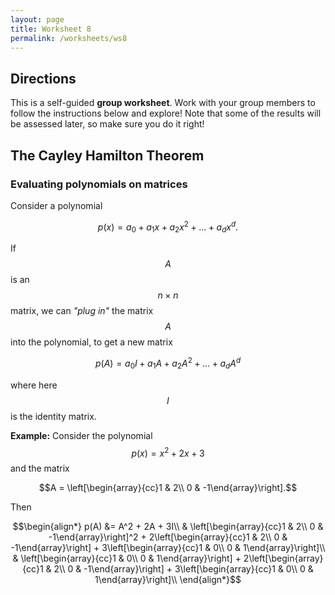 ```yaml
---
layout: page
title: Worksheet 8
permalink: /worksheets/ws8
---
```


## Directions

This is a self-guided **group worksheet**.  Work with your group members to follow the instructions below and explore!  Note that some of the results will be assessed later, so make sure you do it right!

## The Cayley Hamilton Theorem

### Evaluating polynomials on matrices

Consider a polynomial

$$p(x) = a_0 + a_1x + a_2x^2 + \dots + a_dx^d.$$

If $$A$$ is an $$n\times n$$ matrix, we can *"plug in"* the matrix $$A$$ into the polynomial, to get a new matrix

$$p(A) = a_0I + a_1A + a_2A^2 + \dots + a_dA^d$$

where here $$I$$ is the identity matrix.

**Example:**
Consider the polynomial $$p(x) = x^2 + 2x + 3$$ and the matrix

$$A = \left[\begin{array}{cc}1 & 2\\ 0 & -1\end{array}\right].$$

Then

$$\begin{align*}
p(A) &= A^2 + 2A + 3I\\
     & \left[\begin{array}{cc}1 & 2\\ 0 & -1\end{array}\right]^2 + 2\left[\begin{array}{cc}1 & 2\\ 0 & -1\end{array}\right] + 3\left[\begin{array}{cc}1 & 0\\ 0 & 1\end{array}\right]\\
     & \left[\begin{array}{cc}1 & 0\\ 0 & 1\end{array}\right] + 2\left[\begin{array}{cc}1 & 2\\ 0 & -1\end{array}\right] + 3\left[\begin{array}{cc}1 & 0\\ 0 & 1\end{array}\right]\\
\end{align*}$$

